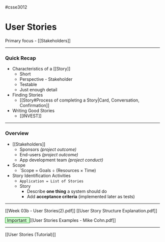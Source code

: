#csse3012

# User Stories
Primary focus - [[Stakeholders]]
___
### Quick Recap
- Characteristics of a [[Story]]
	- Short
	- Perspective - Stakeholder
	- Testable
	- Just enough detail
- Finding Stories
	- [[Story#Process of completing a Story|Card, Conversation, Confirmation]]
- Writing Good Stories
	- [[INVEST]]

___
### Overview
- [[Stakeholders]]
	- Sponsors *(project outcome)*
	- End-users *(project outcome)*
	- App development team *(project conduct)*
- Scope
	- `Scope = Goals ÷ (Resources × Time)
- Story Identification Activities
	- `Application = List of Stories`
	- Story
		- Describe **one thing** a system should do
		- Add **acceptance criteria** (implemented later as tests)
___
[[Week 03b - User Stories(2).pdf]]
[[User Story Structure Explanation.pdf]]

<span style="background-color: #cfc ; padding-left: 5px; padding-right: 5px; border: 1px solid green;">
Important 
</span> [[User Stories Examples - Mike Cohn.pdf]]

___
[[User Stories (Tutorial)]]

